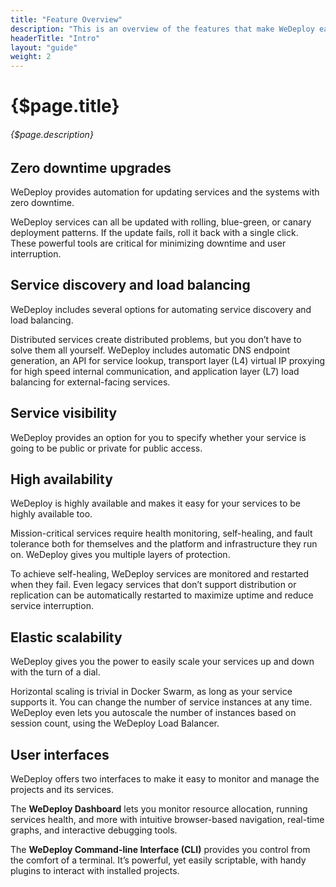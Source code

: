```yaml
---
title: "Feature Overview"
description: "This is an overview of the features that make WeDeploy easiest way to deploy and scale applications."
headerTitle: "Intro"
layout: "guide"
weight: 2
---
```


# {$page.title}

###### {$page.description}

<article id="1">

## Zero downtime upgrades

WeDeploy provides automation for updating services and the systems with zero downtime.

WeDeploy services can all be updated with rolling, blue-green, or canary deployment patterns. If the update fails, roll it back with a single click. These powerful tools are critical for minimizing downtime and user interruption.

</article>

<article id="2">

## Service discovery and load balancing

WeDeploy includes several options for automating service discovery and load balancing.

Distributed services create distributed problems, but you don’t have to solve them all yourself. WeDeploy includes automatic DNS endpoint generation, an API for service lookup, transport layer (L4) virtual IP proxying for high speed internal communication, and application layer (L7) load balancing for external-facing services.

</article>

<article id="3">

## Service visibility

WeDeploy provides an option for you to specify whether your service is going to be public or private for public access.

</article>

<article id="4">

## High availability

WeDeploy is highly available and makes it easy for your services to be highly available too.

Mission-critical services require health monitoring, self-healing, and fault tolerance both for themselves and the platform and infrastructure they run on. WeDeploy gives you multiple layers of protection.

To achieve self-healing, WeDeploy services are monitored and restarted when they fail. Even legacy services that don’t support distribution or replication can be automatically restarted to maximize uptime and reduce service interruption.

</article>

<article id="5">

## Elastic scalability

WeDeploy gives you the power to easily scale your services up and down with the turn of a dial.

Horizontal scaling is trivial in Docker Swarm, as long as your service supports it. You can change the number of service instances at any time. WeDeploy even lets you autoscale the number of instances based on session count, using the WeDeploy Load Balancer.

</article>

<article id="6">

## User interfaces

WeDeploy offers two interfaces to make it easy to monitor and manage the projects and its services.

The **WeDeploy Dashboard** lets you monitor resource allocation, running services health, and more with intuitive browser-based navigation, real-time graphs, and interactive debugging tools.

The **WeDeploy Command-line Interface (CLI)** provides you control from the comfort of a terminal. It’s powerful, yet easily scriptable, with handy plugins to interact with installed projects.

</article>
